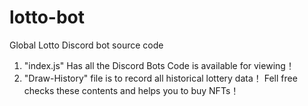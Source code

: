 # lotto-bot
Global Lotto Discord bot source code

1. "index.js" Has all the Discord Bots Code is available for viewing！
2. "Draw-History" file is to record all historical lottery data！
Fell free checks these contents and helps you to buy NFTs！
